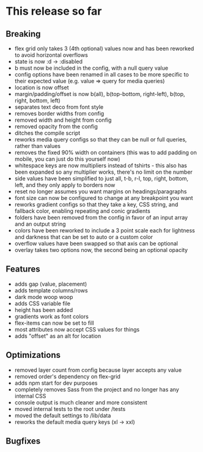 # This release so far

## Breaking

- flex grid only takes 3 (4th optional) values now and has been reworked to avoid horizontal overflows
- state is now :d -> :disabled
- b must now be included in the config, with a null query value
- config options have been renamed in all cases to be more specific to their expected value (e.g. value => query for media queries)
- location is now offset
- margin/padding/offset is now b(all), b(top-bottom, right-left), b(top, right, bottom, left)
- separates text deco from font style
- removes border widths from config
- removed width and height from config
- removed opacity from the config
- ditches the compile script
- reworks media query configs so that they can be null or full queries, rather than values
- removes the fixed 90% width on containers (this was to add padding on mobile, you can just do this yourself now)
- whitespace keys are now multipliers instead of tshirts - this also has been expanded so any multiplier works, there's no limit on the number
- side values have been simplified to just all, t-b, r-l, top, right, bottom, left, and they only apply to borders now
- reset no longer assumes you want margins on headings/paragraphs
- font size can now be configured to change at any breakpoint you want
- reworks gradient configs so that they take a key, CSS string, and fallback color, enabling repeating and conic gradients
- folders have been removed from the config in favor of an input array and an output string
- colors have been reworked to include a 3 point scale each for lightness and darkness that can be set to auto or a custom color
- overflow values have been swapped so that axis can be optional
- overlay takes two options now, the second being an optional opacity

## Features

- adds gap (value, placement)
- adds template columns/rows
- dark mode woop woop
- adds CSS variable file
- height has been added
- gradients work as font colors
- flex-items can now be set to fill
- most attributes now accept CSS values for things
- adds "offset" as an alt for location

## Optimizations

- removed layer count from config because layer accepts any value
- removed order's dependency on flex-grid
- adds npm start for dev purposes
- completely removes Sass from the project and no longer has any internal CSS
- console output is much cleaner and more consistent
- moved internal tests to the root under /tests
- moved the default settings to /lib/data
- reworks the default media query keys (xl -> xxl)

## Bugfixes
